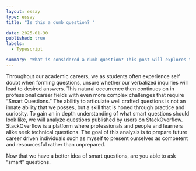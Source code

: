 ```yaml
---
layout: essay
type: essay
title: "Is this a dumb question? "

date: 2025-01-30
published: true
labels:
  - Typescript

summary: "What is considered a dumb question? This post will explores the key characteristics of well-formed intellectual questions through real world examples.  "
---
```



Throughout our academic careers, we as students often experience self doubt when forming questions, unsure whether our verbalized inquiries will lead to desired answers. This natural occurrence then continues on in professional career fields with even more complex challenges that require “Smart Questions.” The abilitiy to articulate well crafted questions is not an innate ability that we  posses, but a skill that is honed through practice and curiosity. To gain an in depth understanding of what smart questions should look like, we will analyze questions published by users on StackOverflow. StackOverflow is a platform where professionals and people and learners alike seek technical questions. The goal of this analysis is to prepare future career driven individuals such as myself to present ourselves as competent and resourcesful rather than unprepared. 



Now that we have a better idea of smart questions, are you able to ask “smart” questions. 
